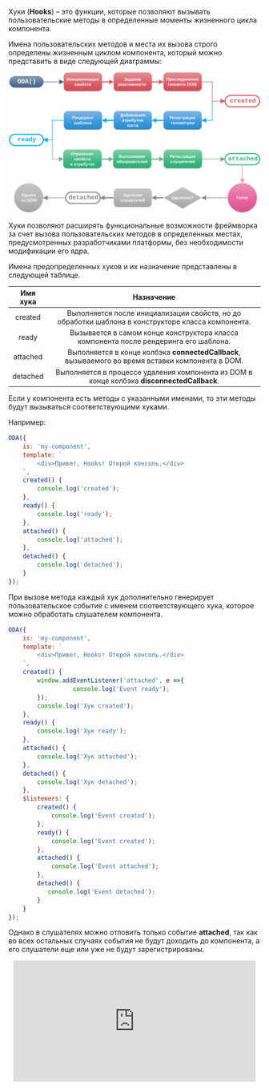 Хуки (**Hooks**) – это функции, которые позволяют вызывать пользовательские методы в определенные моменты жизненного цикла компонента.

Имена пользовательских методов и места их вызова строго определены жизненным циклом компонента, который можно представить в виде следующей диаграммы:

![Диаграмма жизненного цикла компонента](./learn/_images/life-cycle-title.svg "Жизненный цикл компонента")

Хуки позволяют расширять функциональные возможности фреймворка за счет вызова пользовательских методов в определенных местах, предусмотренных разработчиками платформы, без необходимости модификации его ядра.

Имена предопределенных хуков и их назначение представлены в следующей таблице.

| Имя хука           | Назначение |
|:------------------:|:----------:|
| created           | Выполняется после инициализации свойств, но до обработки шаблона в конструкторе класса компонента. |
| ready            | Вызывается в самом конце конструктора класса компонента после рендеринга его шаблона. |
| attached              | Выполняется в конце колбэка **connectedCallback**, вызываемого во время вставки компонента в DOM. |
| detached              | Выполняется в процессе удаления компонента из DOM в конце колбэка **disconnectedCallback**. |

Если у компонента есть методы с указанными именами, то эти методы будут вызываться соответствующими хуками.

Например:

```javascript _run_edit_console_[my-component.js]
ODA({
    is: 'my-component',
    template: `
        <div>Привет, Hooks! Открой консоль.</div>
    `,
    created() {
        console.log('created');
    },
    ready() {
        console.log('ready');
    },
    attached() {
        console.log('attached');
    },
    detached() {
        console.log('detached');
    }
});
```

При вызове метода каждый хук дополнительно генерирует пользовательское событие с именем соответствующего хука, которое можно обработать слушателем компонента.

```javascript _run_edit_console_[my-component.js]
ODA({
    is: 'my-component',
    template: `
        <div>Привет, Hooks! Открой консоль.</div>
    `,
    created() {
        window.addEventListener('attached', e =>{
                  console.log('Event ready');
        });
        console.log('Хук created');
    },
    ready() {
        console.log('Хук ready');
    },
    attached() {
        console.log('Хук attached');
    },
    detached() {
        console.log('Хук detached');
    },
    $listeners: {
        created() {
            console.log('Event created');
        },
        ready() {
            console.log('Event created');
        },
        attached() {
            console.log('Event attached');
        },
        detached() {
           console.log('Event detached');
        }
    }
});
```

Однако в слушателях можно отловить только событие **attached**, так как во всех остальных случаях события не будут доходить до компонента, а его слушатели еще или уже не будут зарегистрированы.

<div style="position:relative;padding-bottom:48%; margin:10px">
    <iframe src="https://www.youtube.com/embed/jtPY3SU4HWM?start=0" frameborder="0" allow="accelerometer; autoplay; encrypted-media; gyroscope; picture-in-picture" allowfullscreen
    	style="position:absolute;width:100%;height:100%;"></iframe>
</div>
